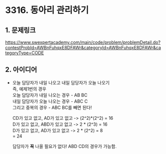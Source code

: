 # 3316. 동아리 관리하기

## 1. 문제링크  
<https://www.swexpertacademy.com/main/code/problem/problemDetail.do?contestProbId=AWBnFuhqxE8DFAWr&categoryId=AWBnFuhqxE8DFAWr&categoryType=CODE>

## 2. 아이디어  
* 오늘 담당자가 내일 나오고 내일 담당자가 오늘 나오기  
즉, 예제1번의 경우  
오늘 담당자가 내일 나오는 경우 - AB BC  
내일 담당자가 오늘 나오는 경우 - ABC C  
그리고 중복의 경우 - ABC BC를 빼면 된다!  
  
  CD가 있고 없고, AD가 있고 없고 -> (2^2)*(2^2) = 16  
  D가 있고 없고, ABD가 있고 없고 -> 2 * (2^3) = 16  
  D가 있고 없고, AD가 있고 없고 -> 2 * (2^2) = 8  
  = 24  
    
    담당자가 **꼭** 나올 필요가 없다! ABD CD의 경우가 가능함.
